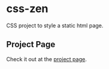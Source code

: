 css-zen
=======

CSS project to style a static html page. 

Project Page
------------
Check it out at the [project page](byteflame.org/css-zen).
